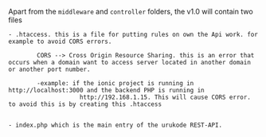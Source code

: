 Apart from the `middleware` and `controller` folders, the v1.0 will contain two files

    - .htaccess. this is a file for putting rules on own the Api work. for example to avoid CORS errors.
            
            CORS --> Cross Origin Resource Sharing. this is an error that occurs when a domain want to access server located in another domain or another port number. 
            
            -example: if the ionic project is running in http://localhost:3000 and the backend PHP is running in
                        http://192.168.1.15. This will cause CORS error. to avoid this is by creating this .htaccess 


    - index.php which is the main entry of the urukode REST-API.  

